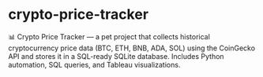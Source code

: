 # crypto-price-tracker
📊 Crypto Price Tracker — a pet project that collects historical cryptocurrency price data (BTC, ETH, BNB, ADA, SOL) using the CoinGecko API and stores it in a SQL-ready SQLite database. Includes Python automation, SQL queries, and Tableau visualizations.
